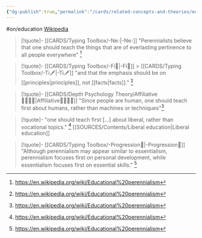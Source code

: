 ```yaml
---
{"dg-publish":true,"permalink":"/cards/related-concepts-and-theories/educational-perennialism/","noteIcon":"","created":"2023-04-06T21:53:48.360+02:00","updated":"2023-04-20T09:32:56.715+02:00"}
---
```


#on/education
[Wikipedia](https://en.wikipedia.org/wiki/Educational%20perennialism)

> [!quote]- [[CARDS/Typing Toolbox/-Ne💧\|-Ne💧]]
> "Perennialists believe that one should teach the things that are of everlasting pertinence to all people everywhere" [^1]

> [!quote]- [[CARDS/Typing Toolbox/-Fi🔱\|-Fi🔱]] > [[CARDS/Typing Toolbox/-Ti🗡️\|-Ti🗡️]]
> "and that the emphasis should be on [[principles\|principles]], not [[facts\|facts]]." [^1]

> [!quote]- [[CARDS/Depth Psychology Theory/Affiliative👨‍👩‍👧‍👦\|Affiliative👨‍👩‍👧‍👦]]
> "Since people are human, one should teach first about humans, rather than machines or techniques"[^1]

> [!quote]-
"one should teach first [...] about liberal, rather than vocational topics." [^1]
> [[SOURCES/Contents/Liberal education\|Liberal education]]


> [!quote]- [[CARDS/Typing Toolbox/-Progression🔦\|-Progression🔦]]
> "Although perennialism may appear similar to essentialism, perennialism focuses first on personal development, while essentialism focuses first on essential skills." [^1]


[^1]: https://en.wikipedia.org/wiki/Educational%20perennialism